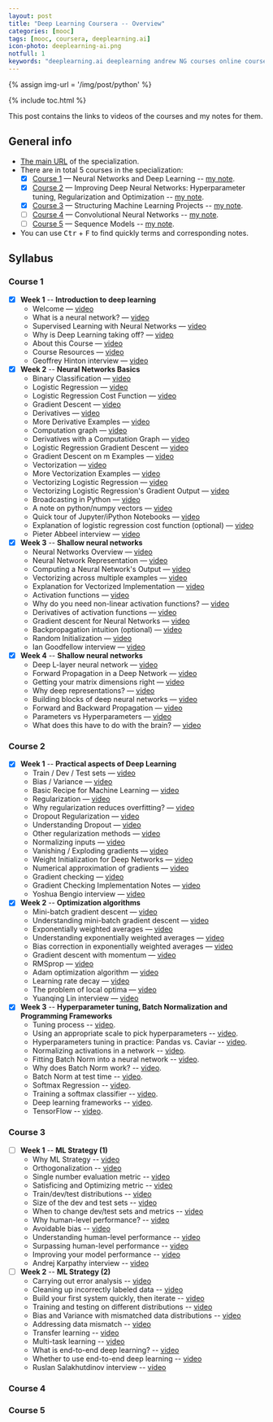 ```yaml
---
layout: post
title: "Deep Learning Coursera -- Overview"
categories: [mooc]
tags: [mooc, coursera, deeplearning.ai]
icon-photo: deeplearning-ai.png
notfull: 1
keywords: "deeplearning.ai deeplearning andrew NG courses online coursera machine learning certificate Neural Networks and Deep Learning Improving Deep Neural Networks: Hyperparameter tuning, Regularization and Optimization Structuring Machine Learning Projects Convolutional Neural Networks Sequence Models"
---
```


{% assign img-url = '/img/post/python' %}

{% include toc.html %}

This post contains the links to videos of the courses and my notes for them.

## General info

- [The main URL](https://www.coursera.org/specializations/deep-learning) of the specialization.
- There are in total 5 courses in the specialization:
    - [x] [Course 1](https://www.coursera.org/learn/neural-networks-deep-learning?specialization=deep-learning) — Neural Networks and Deep Learning -- [my note](/deeplearning-ai-course-1).
    - [x] [Course 2](https://www.coursera.org/learn/deep-neural-network?specialization=deep-learning) — Improving Deep Neural Networks: Hyperparameter tuning, Regularization and Optimization -- [my note](/deeplearning-ai-course-2).
    - [x] [Course 3](https://www.coursera.org/learn/machine-learning-projects?specialization=deep-learning) — Structuring Machine Learning Projects -- [my note](/deeplearning-ai-course-3).
    - [ ] [Course 4](https://www.coursera.org/learn/convolutional-neural-networks?specialization=deep-learning) — Convolutional Neural Networks -- [my note](/deeplearning-ai-course-4).
    - [ ] [Course 5](https://www.coursera.org/learn/nlp-sequence-models) — Sequence Models -- [my note](/deeplearning-ai-course-5).
- You can use <kbd>Ctr</kbd> + <kbd>F</kbd> to find quickly terms and corresponding notes.

## Syllabus

### Course 1

- [x] **Week 1** -- **Introduction to deep learning**
    - Welcome — [video](https://www.coursera.org/lecture/neural-networks-deep-learning/welcome-Cuf2f)
    - What is a neural network? — [video](https://www.coursera.org/lecture/neural-networks-deep-learning/what-is-a-neural-network-eAE2G)
    - Supervised Learning with Neural Networks — [video](https://www.coursera.org/lecture/neural-networks-deep-learning/supervised-learning-with-neural-networks-2c38r)
    - Why is Deep Learning taking off? — [video](https://www.coursera.org/lecture/neural-networks-deep-learning/why-is-deep-learning-taking-off-praGm)
    - About this Course — [video](https://www.coursera.org/lecture/neural-networks-deep-learning/about-this-course-6A3es) 
    - Course Resources — [video](https://www.coursera.org/lecture/neural-networks-deep-learning/course-resources-2PhD4)
    - Geoffrey Hinton interview — [video](https://www.coursera.org/lecture/neural-networks-deep-learning/geoffrey-hinton-interview-dcm5r)
- [x] **Week 2** -- **Neural Networks Basics**
    - Binary Classification — [video](https://www.coursera.org/lecture/neural-networks-deep-learning/binary-classification-Z8j0R)
    - Logistic Regression — [video](https://www.coursera.org/lecture/neural-networks-deep-learning/logistic-regression-LoKih)
    - Logistic Regression Cost Function — [video](https://www.coursera.org/lecture/neural-networks-deep-learning/logistic-regression-cost-function-yWaRd)
    - Gradient Descent — [video](https://www.coursera.org/lecture/neural-networks-deep-learning/gradient-descent-A0tBd)
    - Derivatives — [video](https://www.coursera.org/lecture/neural-networks-deep-learning/derivatives-0ULGt) 
    - More Derivative Examples — [video](https://www.coursera.org/lecture/neural-networks-deep-learning/more-derivative-examples-oEcPT)
    - Computation graph — [video](https://www.coursera.org/lecture/neural-networks-deep-learning/computation-graph-4WdOY)
    - Derivatives with a Computation Graph — [video](https://www.coursera.org/lecture/neural-networks-deep-learning/derivatives-with-a-computation-graph-0VSHe)
    - Logistic Regression Gradient Descent — [video](https://www.coursera.org/lecture/neural-networks-deep-learning/logistic-regression-gradient-descent-5sdh6)
    - Gradient Descent on m Examples — [video](https://www.coursera.org/lecture/neural-networks-deep-learning/gradient-descent-on-m-examples-udiAq)
    - Vectorization — [video](https://www.coursera.org/lecture/neural-networks-deep-learning/vectorization-NYnog)
    - More Vectorization Examples — [video](https://www.coursera.org/lecture/neural-networks-deep-learning/more-vectorization-examples-ZPlX9)
    - Vectorizing Logistic Regression — [video](https://www.coursera.org/lecture/neural-networks-deep-learning/vectorizing-logistic-regression-moUlO)
    - Vectorizing Logistic Regression's Gradient Output — [video](https://www.coursera.org/lecture/neural-networks-deep-learning/vectorizing-logistic-regressions-gradient-output-IgFnJ)
    - Broadcasting in Python — [video](https://www.coursera.org/lecture/neural-networks-deep-learning/broadcasting-in-python-uBuTv)
    - A note on python/numpy vectors — [video](https://www.coursera.org/lecture/neural-networks-deep-learning/a-note-on-python-numpy-vectors-87MUx)
    - Quick tour of Jupyter/iPython Notebooks — [video](https://www.coursera.org/lecture/neural-networks-deep-learning/quick-tour-of-jupyter-ipython-notebooks-ChN1T)
    - Explanation of logistic regression cost function (optional) — [video](https://www.coursera.org/lecture/neural-networks-deep-learning/explanation-of-logistic-regression-cost-function-optional-SmIbQ)
    - Pieter Abbeel interview — [video](https://www.coursera.org/lecture/neural-networks-deep-learning/pieter-abbeel-interview-eqiZZ)
- [x] **Week 3** -- **Shallow neural networks**
    - Neural Networks Overview — [video](https://www.coursera.org/lecture/neural-networks-deep-learning/neural-networks-overview-qg83v)
    - Neural Network Representation — [video](https://www.coursera.org/lecture/neural-networks-deep-learning/neural-network-representation-GyW9e)
    - Computing a Neural Network's Output — [video](https://www.coursera.org/lecture/neural-networks-deep-learning/computing-a-neural-networks-output-tyAGh)
    - Vectorizing across multiple examples — [video](https://www.coursera.org/lecture/neural-networks-deep-learning/vectorizing-across-multiple-examples-ZCcMM)
    - Explanation for Vectorized Implementation — [video](https://www.coursera.org/lecture/neural-networks-deep-learning/explanation-for-vectorized-implementation-Y20qP)
    - Activation functions — [video](https://www.coursera.org/lecture/neural-networks-deep-learning/activation-functions-4dDC1)
    - Why do you need non-linear activation functions? — [video](https://www.coursera.org/lecture/neural-networks-deep-learning/why-do-you-need-non-linear-activation-functions-OASKH)
    - Derivatives of activation functions — [video](https://www.coursera.org/lecture/neural-networks-deep-learning/derivatives-of-activation-functions-qcG1j)
    - Gradient descent for Neural Networks — [video](https://www.coursera.org/lecture/neural-networks-deep-learning/gradient-descent-for-neural-networks-Wh8NI)
    - Backpropagation intuition (optional) — [video](https://www.coursera.org/lecture/neural-networks-deep-learning/backpropagation-intuition-optional-6dDj7)
    - Random Initialization — [video](https://www.coursera.org/lecture/neural-networks-deep-learning/random-initialization-XtFPI)
    - Ian Goodfellow interview — [video](https://www.coursera.org/lecture/neural-networks-deep-learning/ian-goodfellow-interview-WSia1)
- [x] **Week 4** -- **Shallow neural networks**
    - Deep L-layer neural network — [video](https://www.coursera.org/lecture/neural-networks-deep-learning/deep-l-layer-neural-network-7dP6E)
    - Forward Propagation in a Deep Network — [video](https://www.coursera.org/lecture/neural-networks-deep-learning/forward-propagation-in-a-deep-network-MijzH)
    - Getting your matrix dimensions right — [video](https://www.coursera.org/lecture/neural-networks-deep-learning/getting-your-matrix-dimensions-right-Rz47X)
    - Why deep representations? — [video](https://www.coursera.org/lecture/neural-networks-deep-learning/why-deep-representations-rz9xJ)
    - Building blocks of deep neural networks — [video](https://www.coursera.org/lecture/neural-networks-deep-learning/building-blocks-of-deep-neural-networks-uGCun)
    - Forward and Backward Propagation — [video](https://www.coursera.org/lecture/neural-networks-deep-learning/forward-and-backward-propagation-znwiG)
    - Parameters vs Hyperparameters — [video](https://www.coursera.org/lecture/neural-networks-deep-learning/parameters-vs-hyperparameters-TBvb5)
    - What does this have to do with the brain? — [video](https://www.coursera.org/lecture/neural-networks-deep-learning/what-does-this-have-to-do-with-the-brain-obJnR)

### Course 2

- [x] **Week 1** -- **Practical aspects of Deep Learning**
    - Train / Dev / Test sets — [video](https://www.coursera.org/lecture/deep-neural-network/train-dev-test-sets-cxG1s)
    - Bias / Variance — [video](https://www.coursera.org/lecture/deep-neural-network/bias-variance-ZhclI)
    - Basic Recipe for Machine Learning — [video](https://www.coursera.org/lecture/deep-neural-network/basic-recipe-for-machine-learning-ZBkx4)
    - Regularization — [video](https://www.coursera.org/lecture/deep-neural-network/regularization-Srsrc)
    - Why regularization reduces overfitting? — [video](https://www.coursera.org/lecture/deep-neural-network/why-regularization-reduces-overfitting-T6OJj)
    - Dropout Regularization — [video](https://www.coursera.org/lecture/deep-neural-network/dropout-regularization-eM33A)
    - Understanding Dropout — [video](https://www.coursera.org/lecture/deep-neural-network/understanding-dropout-YaGbR)
    - Other regularization methods — [video](https://www.coursera.org/lecture/deep-neural-network/other-regularization-methods-Pa53F)
    - Normalizing inputs — [video](https://www.coursera.org/lecture/deep-neural-network/normalizing-inputs-lXv6U)
    - Vanishing / Exploding gradients — [video](https://www.coursera.org/lecture/deep-neural-network/vanishing-exploding-gradients-C9iQO)
    - Weight Initialization for Deep Networks — [video](https://www.coursera.org/lecture/deep-neural-network/weight-initialization-for-deep-networks-RwqYe)
    - Numerical approximation of gradients — [video](https://www.coursera.org/lecture/deep-neural-network/numerical-approximation-of-gradients-XzSSa)
    - Gradient checking — [video](https://www.coursera.org/lecture/deep-neural-network/gradient-checking-htA0l)
    - Gradient Checking Implementation Notes — [video](https://www.coursera.org/lecture/deep-neural-network/gradient-checking-implementation-notes-6igIc) 
    - Yoshua Bengio interview — [video](https://www.coursera.org/lecture/deep-neural-network/yoshua-bengio-interview-bqUgf)
- [x] **Week 2** -- **Optimization algorithms**
    - Mini-batch gradient descent — [video](https://www.coursera.org/lecture/deep-neural-network/mini-batch-gradient-descent-qcogH)
    - Understanding mini-batch gradient descent — [video](https://www.coursera.org/lecture/deep-neural-network/understanding-mini-batch-gradient-descent-lBXu8)
    - Exponentially weighted averages — [video](https://www.coursera.org/lecture/deep-neural-network/exponentially-weighted-averages-duStO)
    - Understanding exponentially weighted averages — [video](https://www.coursera.org/lecture/deep-neural-network/understanding-exponentially-weighted-averages-Ud7t0)
    - Bias correction in exponentially weighted averages — [video](https://www.coursera.org/lecture/deep-neural-network/bias-correction-in-exponentially-weighted-averages-XjuhD)
    - Gradient descent with momentum — [video](https://www.coursera.org/lecture/deep-neural-network/gradient-descent-with-momentum-y0m1f)
    - RMSprop — [video](https://www.coursera.org/lecture/deep-neural-network/rmsprop-BhJlm)
    - Adam optimization algorithm — [video](https://www.coursera.org/lecture/deep-neural-network/adam-optimization-algorithm-w9VCZ)
    - Learning rate decay — [video](https://www.coursera.org/lecture/deep-neural-network/learning-rate-decay-hjgIA)
    - The problem of local optima — [video](https://www.coursera.org/lecture/deep-neural-network/the-problem-of-local-optima-RFANA)
    - Yuanqing Lin interview — [video](https://www.coursera.org/lecture/deep-neural-network/yuanqing-lin-interview-CXqid)
- [x] **Week 3** -- **Hyperparameter tuning, Batch Normalization and Programming Frameworks**
    - Tuning process -- [video](https://www.coursera.org/lecture/deep-neural-network/tuning-process-dknSn).
    - Using an appropriate scale to pick hyperparameters -- [video](https://www.coursera.org/learn/deep-neural-network/lecture/3rdqN/using-an-appropriate-scale-to-pick-hyperparameters).
    - Hyperparameters tuning in practice: Pandas vs. Caviar -- [video](https://www.coursera.org/learn/deep-neural-network/lecture/DHNcc/hyperparameters-tuning-in-practice-pandas-vs-caviar).
    - Normalizing activations in a network -- [video](https://www.coursera.org/learn/deep-neural-network/lecture/4ptp2/normalizing-activations-in-a-network).
    - Fitting Batch Norm into a neural network -- [video](https://www.coursera.org/learn/deep-neural-network/lecture/RN8bN/fitting-batch-norm-into-a-neural-network).
    - Why does Batch Norm work? -- [video](https://www.coursera.org/learn/deep-neural-network/lecture/81oTm/why-does-batch-norm-work).
    - Batch Norm at test time -- [video](https://www.coursera.org/learn/deep-neural-network/lecture/FsoNw/batch-norm-at-test-time).
    - Softmax Regression -- [video](https://www.coursera.org/learn/deep-neural-network/lecture/HRy7y/softmax-regression).
    - Training a softmax classifier -- [video](https://www.coursera.org/learn/deep-neural-network/lecture/LCsCH/training-a-softmax-classifier).
    - Deep learning frameworks -- [video](https://www.coursera.org/learn/deep-neural-network/lecture/NpLFp/deep-learning-frameworks).
    - TensorFlow -- [video](https://www.coursera.org/learn/deep-neural-network/lecture/zcZlH/tensorflow).

### Course 3

- [ ] **Week 1** -- **ML Strategy (1)**
    - Why ML Strategy -- [video](https://www.coursera.org/learn/machine-learning-projects/lecture/yeHYT/why-ml-strategy)
    - Orthogonalization -- [video](https://www.coursera.org/learn/machine-learning-projects/lecture/FRvQe/orthogonalization)
    - Single number evaluation metric -- [video](https://www.coursera.org/learn/machine-learning-projects/lecture/wIKkC/single-number-evaluation-metric)
    - Satisficing and Optimizing metric -- [video](https://www.coursera.org/learn/machine-learning-projects/lecture/uNWnZ/satisficing-and-optimizing-metric)
    - Train/dev/test distributions -- [video](https://www.coursera.org/learn/machine-learning-projects/lecture/78P8f/train-dev-test-distributions)
    - Size of the dev and test sets -- [video](https://www.coursera.org/learn/machine-learning-projects/lecture/HOby4/size-of-the-dev-and-test-sets)
    - When to change dev/test sets and metrics -- [video](https://www.coursera.org/learn/machine-learning-projects/lecture/Ux3wB/when-to-change-dev-test-sets-and-metrics)
    - Why human-level performance? -- [video](https://www.coursera.org/learn/machine-learning-projects/lecture/FWkpo/why-human-level-performance)
    - Avoidable bias -- [video](https://www.coursera.org/learn/machine-learning-projects/lecture/LG12R/avoidable-bias)
    - Understanding human-level performance -- [video](https://www.coursera.org/learn/machine-learning-projects/lecture/XInVm/understanding-human-level-performance)
    - Surpassing human-level performance -- [video](https://www.coursera.org/learn/machine-learning-projects/lecture/LiV7n/surpassing-human-level-performance)
    - Improving your model performance -- [video](https://www.coursera.org/learn/machine-learning-projects/lecture/4IPD6/improving-your-model-performance)
    - Andrej Karpathy interview -- [video](https://www.coursera.org/learn/machine-learning-projects/lecture/Ggkxn/andrej-karpathy-interview)
- [ ] **Week 2** -- **ML Strategy (2)**
    - Carrying out error analysis -- [video](https://www.coursera.org/learn/machine-learning-projects/lecture/GwViP/carrying-out-error-analysis)
    - Cleaning up incorrectly labeled data -- [video](https://www.coursera.org/learn/machine-learning-projects/lecture/IGRRb/cleaning-up-incorrectly-labeled-data)
    - Build your first system quickly, then iterate -- [video](https://www.coursera.org/learn/machine-learning-projects/lecture/jyWpn/build-your-first-system-quickly-then-iterate)
    - Training and testing on different distributions -- [video](https://www.coursera.org/learn/machine-learning-projects/lecture/Xs9IV/training-and-testing-on-different-distributions)
    - Bias and Variance with mismatched data distributions -- [video](https://www.coursera.org/learn/machine-learning-projects/lecture/ht85t/bias-and-variance-with-mismatched-data-distributions)
    - Addressing data mismatch -- [video](https://www.coursera.org/learn/machine-learning-projects/lecture/biLiy/addressing-data-mismatch)
    - Transfer learning -- [video](https://www.coursera.org/learn/machine-learning-projects/lecture/WNPap/transfer-learning)
    - Multi-task learning -- [video](https://www.coursera.org/learn/machine-learning-projects/lecture/l9zia/multi-task-learning)
    - What is end-to-end deep learning? -- [video](https://www.coursera.org/learn/machine-learning-projects/lecture/k0Klk/what-is-end-to-end-deep-learning)
    - Whether to use end-to-end deep learning -- [video](https://www.coursera.org/learn/machine-learning-projects/lecture/H56eb/whether-to-use-end-to-end-deep-learning)
    - Ruslan Salakhutdinov interview -- [video](https://www.coursera.org/learn/machine-learning-projects/lecture/kR8gk/ruslan-salakhutdinov-interview)

### Course 4

### Course 5
